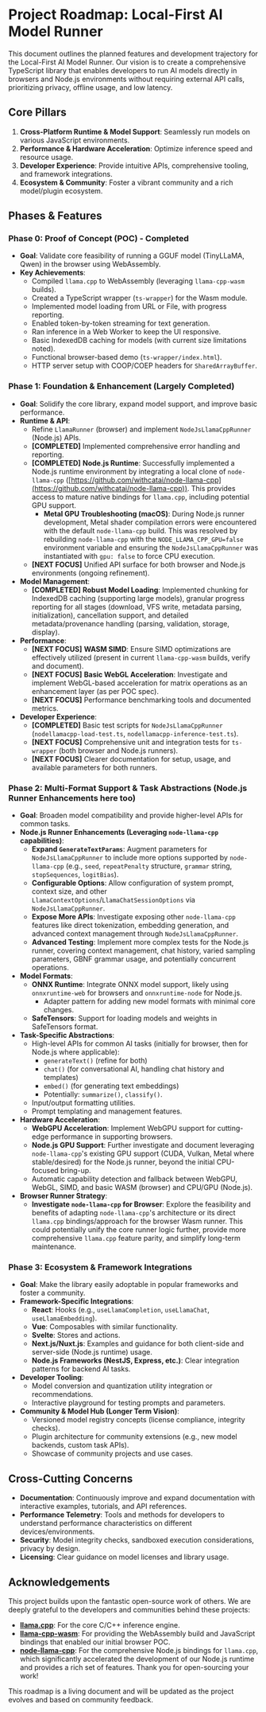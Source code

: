 # Project Roadmap: Local-First AI Model Runner

This document outlines the planned features and development trajectory for the Local-First AI Model Runner. Our vision is to create a comprehensive TypeScript library that enables developers to run AI models directly in browsers and Node.js environments without requiring external API calls, prioritizing privacy, offline usage, and low latency.

## Core Pillars

1.  **Cross-Platform Runtime & Model Support**: Seamlessly run models on various JavaScript environments.
2.  **Performance & Hardware Acceleration**: Optimize inference speed and resource usage.
3.  **Developer Experience**: Provide intuitive APIs, comprehensive tooling, and framework integrations.
4.  **Ecosystem & Community**: Foster a vibrant community and a rich model/plugin ecosystem.

## Phases & Features

### Phase 0: Proof of Concept (POC) - Completed

*   **Goal**: Validate core feasibility of running a GGUF model (TinyLLaMA, Qwen) in the browser using WebAssembly.
*   **Key Achievements**:
    *   Compiled `llama.cpp` to WebAssembly (leveraging `llama-cpp-wasm` builds).
    *   Created a TypeScript wrapper (`ts-wrapper`) for the Wasm module.
    *   Implemented model loading from URL or File, with progress reporting.
    *   Enabled token-by-token streaming for text generation.
    *   Ran inference in a Web Worker to keep the UI responsive.
    *   Basic IndexedDB caching for models (with current size limitations noted).
    *   Functional browser-based demo (`ts-wrapper/index.html`).
    *   HTTP server setup with COOP/COEP headers for `SharedArrayBuffer`.

### Phase 1: Foundation & Enhancement (Largely Completed)

*   **Goal**: Solidify the core library, expand model support, and improve basic performance.
*   **Runtime & API**: 
    *   Refine `LlamaRunner` (browser) and implement `NodeJsLlamaCppRunner` (Node.js) APIs.
    *   **[COMPLETED]** Implemented comprehensive error handling and reporting.
    *   **[COMPLETED]** **Node.js Runtime**: Successfully implemented a Node.js runtime environment by integrating a local clone of `node-llama-cpp` ([https://github.com/withcatai/node-llama-cpp](https://github.com/withcatai/node-llama-cpp)). This provides access to mature native bindings for `llama.cpp`, including potential GPU support.
        *   **Metal GPU Troubleshooting (macOS)**: During Node.js runner development, Metal shader compilation errors were encountered with the default `node-llama-cpp` build. This was resolved by rebuilding `node-llama-cpp` with the `NODE_LLAMA_CPP_GPU=false` environment variable and ensuring the `NodeJsLlamaCppRunner` was instantiated with `gpu: false` to force CPU execution.
    *   **[NEXT FOCUS]** Unified API surface for both browser and Node.js environments (ongoing refinement).
*   **Model Management**:
    *   **[COMPLETED]** **Robust Model Loading**: Implemented chunking for IndexedDB caching (supporting large models), granular progress reporting for all stages (download, VFS write, metadata parsing, initialization), cancellation support, and detailed metadata/provenance handling (parsing, validation, storage, display).
*   **Performance**:
    *   **[NEXT FOCUS]** **WASM SIMD**: Ensure SIMD optimizations are effectively utilized (present in current `llama-cpp-wasm` builds, verify and document).
    *   **[NEXT FOCUS]** **Basic WebGL Acceleration**: Investigate and implement WebGL-based acceleration for matrix operations as an enhancement layer (as per POC spec).
    *   **[NEXT FOCUS]** Performance benchmarking tools and documented metrics.
*   **Developer Experience**:
    *   **[COMPLETED]** Basic test scripts for `NodeJsLlamaCppRunner` (`nodellamacpp-load-test.ts`, `nodellamacpp-inference-test.ts`).
    *   **[NEXT FOCUS]** Comprehensive unit and integration tests for `ts-wrapper` (both browser and Node.js runners).
    *   **[NEXT FOCUS]** Clearer documentation for setup, usage, and available parameters for both runners.

### Phase 2: Multi-Format Support & Task Abstractions (Node.js Runner Enhancements here too)

*   **Goal**: Broaden model compatibility and provide higher-level APIs for common tasks.
*   **Node.js Runner Enhancements (Leveraging `node-llama-cpp` capabilities)**:
    *   **Expand `GenerateTextParams`**: Augment parameters for `NodeJsLlamaCppRunner` to include more options supported by `node-llama-cpp` (e.g., `seed`, `repeatPenalty` structure, `grammar` string, `stopSequences`, `logitBias`).
    *   **Configurable Options**: Allow configuration of system prompt, context size, and other `LlamaContextOptions`/`LlamaChatSessionOptions` via `NodeJsLlamaCppRunner`.
    *   **Expose More APIs**: Investigate exposing other `node-llama-cpp` features like direct tokenization, embedding generation, and advanced context management through `NodeJsLlamaCppRunner`.
    *   **Advanced Testing**: Implement more complex tests for the Node.js runner, covering context management, chat history, varied sampling parameters, GBNF grammar usage, and potentially concurrent operations.
*   **Model Formats**:
    *   **ONNX Runtime**: Integrate ONNX model support, likely using `onnxruntime-web` for browsers and `onnxruntime-node` for Node.js.
        *   Adapter pattern for adding new model formats with minimal core changes.
    *   **SafeTensors**: Support for loading models and weights in SafeTensors format.
*   **Task-Specific Abstractions**: 
    *   High-level APIs for common AI tasks (initially for browser, then for Node.js where applicable):
        *   `generateText()` (refine for both)
        *   `chat()` (for conversational AI, handling chat history and templates)
        *   `embed()` (for generating text embeddings)
        *   Potentially: `summarize()`, `classify()`.
    *   Input/output formatting utilities.
    *   Prompt templating and management features.
*   **Hardware Acceleration**:
    *   **WebGPU Acceleration**: Implement WebGPU support for cutting-edge performance in supporting browsers.
    *   **Node.js GPU Support**: Further investigate and document leveraging `node-llama-cpp`'s existing GPU support (CUDA, Vulkan, Metal where stable/desired) for the Node.js runner, beyond the initial CPU-focused bring-up.
    *   Automatic capability detection and fallback between WebGPU, WebGL, SIMD, and basic WASM (browser) and CPU/GPU (Node.js).
*   **Browser Runner Strategy**:
    *   **Investigate `node-llama-cpp` for Browser**: Explore the feasibility and benefits of adapting `node-llama-cpp`'s architecture or its direct `llama.cpp` bindings/approach for the browser Wasm runner. This could potentially unify the core runner logic further, provide more comprehensive `llama.cpp` feature parity, and simplify long-term maintenance.

### Phase 3: Ecosystem & Framework Integrations

*   **Goal**: Make the library easily adoptable in popular frameworks and foster a community.
*   **Framework-Specific Integrations**:
    *   **React**: Hooks (e.g., `useLlamaCompletion`, `useLlamaChat`, `useLlamaEmbedding`).
    *   **Vue**: Composables with similar functionality.
    *   **Svelte**: Stores and actions.
    *   **Next.js/Nuxt.js**: Examples and guidance for both client-side and server-side (Node.js runtime) usage.
    *   **Node.js Frameworks (NestJS, Express, etc.)**: Clear integration patterns for backend AI tasks.
*   **Developer Tooling**: 
    *   Model conversion and quantization utility integration or recommendations.
    *   Interactive playground for testing prompts and parameters.
*   **Community & Model Hub (Longer Term Vision)**:
    *   Versioned model registry concepts (license compliance, integrity checks).
    *   Plugin architecture for community extensions (e.g., new model backends, custom task APIs).
    *   Showcase of community projects and use cases.

## Cross-Cutting Concerns

*   **Documentation**: Continuously improve and expand documentation with interactive examples, tutorials, and API references.
*   **Performance Telemetry**: Tools and methods for developers to understand performance characteristics on different devices/environments.
*   **Security**: Model integrity checks, sandboxed execution considerations, privacy by design.
*   **Licensing**: Clear guidance on model licenses and library usage.

## Acknowledgements

This project builds upon the fantastic open-source work of others. We are deeply grateful to the developers and communities behind these projects:

*   **[llama.cpp](https://github.com/ggml-org/llama.cpp)**: For the core C/C++ inference engine.
*   **[llama-cpp-wasm](https://github.com/tangledgroup/llama-cpp-wasm)**: For providing the WebAssembly build and JavaScript bindings that enabled our initial browser POC.
*   **[node-llama-cpp](https://github.com/withcatai/node-llama-cpp)**: For the comprehensive Node.js bindings for `llama.cpp`, which significantly accelerated the development of our Node.js runtime and provides a rich set of features. Thank you for open-sourcing your work!

This roadmap is a living document and will be updated as the project evolves and based on community feedback. 